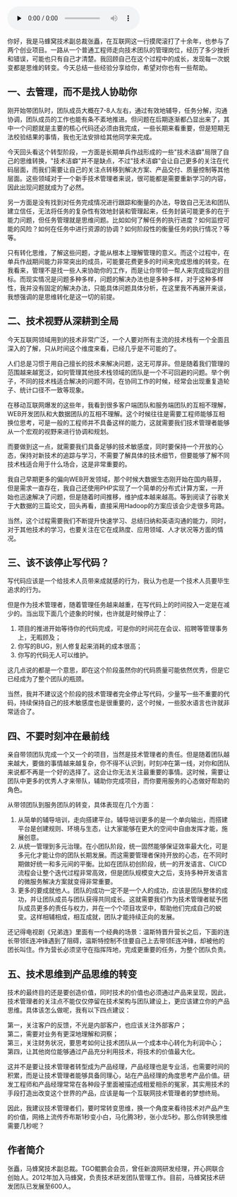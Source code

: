 <audio id="audio" title="第179讲 | 张矗：技术管理者必经的几个思维转变" controls="" preload="none"><source id="mp3" src="https://static001.geekbang.org/resource/audio/0f/b7/0f1efe2ef57d2f1ac700e13fea944db7.mp3"></audio>

你好，我是马蜂窝技术副总裁张矗，在互联网这一行摸爬滚打了十余年，也参与了两个创业项目。一路从一个普通工程师走向技术团队的管理岗位，经历了多少挫折和错误，可能也只有自己才清楚。我回顾自己在这个过程中的成长，发现每一次蜕变都是思维的转变。今天总结一些经验分享给你，希望对你也有一些帮助。

## 一、去管理，而不是找人协助你

刚开始带团队时，团队成员大概在7-8人左右，通过有效地辅导，任务分解，沟通协调，团队成员的工作也能有条不紊地推进。但问题在后期逐渐都凸显出来了，其中一个问题就是主要的核心代码还必须由我完成，一些长期来看重要，但是短期无法校验结果的事情，我也无法安排给其他同学来完成。

今天回头看这个转型阶段，一方面是长期单兵作战形成的一些"技术洁癖"局限了自己的思维转换，"技术洁癖"并不是缺点，不过"技术洁癖"会让自己更多的关注在代码层面，而我们需要让自己的关注点转移到解决方案、产品交付、质量控制等其他层面。这些领域对于一个新手技术管理者来说，很可能都是需要重新学习的内容，因此出现问题就成为了必然。

另一方面是没有找到对任务完成情况进行跟踪和衡量的办法，导致自己无法和团队建立信任，无法将任务的复杂性有效地封装和管理起来，任务封装可能更多的在于能力问题，但任务管理就是思维问题。比如如何了解任务的执行进度？如何监控可能的风险？如何在任务中进行资源的协调？如何阶段性的衡量任务的执行情况？等等。

只有转化思维，了解这些问题，才能从根本上理解管理的意义。而这个过程中，在单兵作战期间能力非常突出的成员，可能要花费更多的时间来完成思维的转变。在我看来，管理不是找一些人来协助你的工作，而是让你带领一帮人来完成指定的目标。而现实情况是问题多种多样，问题的解决办法也是多种多样，对于这种多样性，我并没有固定的解决办法，只能具体问题具体分析，在这里我不再展开来谈，我想强调的是思维转化是这一切的前提。

## 二、技术视野从深耕到全局

今天互联网领域用到的技术非常广泛，一个人要对所有主流的技术栈有一个全面且深入的了解，只从时间这个维度来看，已经几乎是不可能的了。

人们总是习惯于用自己擅长的技术来解决问题，这无可厚非。但是随着我们管理的范围越来越宽泛，如何管理其他技术栈领域的团队是一个不可回避的问题。举个例子，不同的技术栈适合解决的问题不同，在协同工作的时候，经常会出现重复造轮子、统计口径不一致等现象。

在移动互联网爆发的这些年，我看到很多客户端团队和服务端团队的互相不理解，WEB开发团队和大数据团队的互相不理解。这个时候往往是需要工程师能够互相换位思考，可是一般的工程师并不具备这样的能力，这就需要我们技术管理者能够从一个宏观的视野来进行协调和规划。

而要做到这一点，就需要我们具备足够的技术敏感度，同时要保持一个开放的心态，保持对新技术的追踪与学习，不需要了解具体的技术细节，但要能够了解不同技术栈适合用于什么场合，这是非常重要的。

我自己早期更多的偏向WEB开发领域，那个时候大数据生态刚开始在国内萌芽，但是需求一直存在，我自己还使用PHP实现了一个简单的分布式计算方案，一开始也迅速解决了问题，但是随着时间推移，维护成本越来越高。等到阅读了谷歌关于大数据的三篇论文，回头再看，直接采用Hadoop的方案应该会少走很多弯路。

当然，这个过程需要我们不断提升快速学习、总结归纳和英语沟通的能力，同时，对于其他技术的学习，也要关注在它在成熟度、应用领域、人才状况等方面的情况。

## 三、该不该停止写代码？

写代码应该是一个给技术人员带来成就感的行为，我认为也是一个技术人员要毕生追求的行为。

但是作为技术管理者，随着管理任务越来越重，在写代码上的时间投入一定是在减少的。当出现下面几个迹象的时候，也许就是时候停止了：

1. 项目的推进开始等待你的代码完成，可是你的时间花在会议、招聘等管理事务上，无暇顾及；
1. 你写的BUG，别人修复起来消耗的成本很高；
1. 你写的代码无人可以维护。

这几点说的都是一个意思，即在这个阶段虽然你的代码质量可能依然优秀，但是它已经成为了整个团队的瓶颈。

当然，我并不建议这个阶段的技术管理者完全停止写代码，少量写一些不重要的代码，持续保持自己的技术敏感度也是很重要的，这个时候，一些胶水语言也许就非常适合了。

## 四、不要时刻冲在最前线

亲自带领团队完成一个又一个的项目，当然是技术管理者的责任。但是随着团队越来越大，要做的事情越来越复杂，你不得不认识到，时刻冲在第一线，对你和团队来说都不再是一个好的选择了。这会让你无法关注最重要的事情。这时候，需要让团队中更多的优秀人才来带队，辅助你完成项目，而你要用服务的心态做好帮助的角色。

从带领团队到服务团队的转变，具体表现在几个方面：

1. 从简单的辅导培训，走向搭建平台。辅导培训更多的是一个单向输出，而搭建平台是创建规则、环境与生态，让大家能够在更大的空间中自由发挥才能，施展创意。
1. 从统一管理到多元治理。在小团队阶段，统一固然能够保证效率最大化，可是多元化才能让你的团队长期发展。而这需要管理者保持开放的心态，在不同时期做好统一和多元间的平衡。比如在团队初创阶段，统一的开发语言、CI/CD流程会让整个迭代过程非常高效，但是团队规模变大之后，支持多种开发语言的微服务解决方案就变得非常重要。
1. 更多的要成就他人。团队的成功一定不是一个人的成功，应该是团队整体的成功，并让团队成员与团队获得共同成长。这就需要我们作为技术管理者赋予团队成员更多的责任与权力，并在一个个项目攻坚中，帮助他们完成自己的蜕变。这样相辅相成，相互成就，团队才能持续正向的发展。

还记得电视剧《兄弟连》里面有一个经典的场景：温斯特晋升营长之后，下面的连长带领E连冲锋遇到了阻碍，温斯特控制不住要自己上去带领E连冲锋，却被他的团长叫住。作为营长必须坚守在指挥阵地，完成更重要的任务，为整个团队负责。

## 五、技术思维到产品思维的转变

技术的最终目的还是要创造价值，同时技术的价值也必须通过产品来呈现，因此，技术管理者的关注点不能仅仅停留在技术架构与团队建设上，更应该建立你的产品思维。具体该怎么做呢，我有以下四点建议：

第一，关注客户的反馈，不光是内部客户，也应该关注外部客户；<br>
第二，需要对业务有更深地理解和洞察；<br>
第三，关注财务状况，要思考如何让技术团队从一个成本中心转化为利润中心；<br>
第四，让其他岗位能够通过产品充分利用技术，将技术的价值最大化。

这并不是要让技术管理者转型成为产品经理，产品经理也是专业活，也需要时间的积累，而是让技术管理者能够具备同理心，站在产品经理的角度思考产品价值。研发工程师和产品经理常常在各种段子里面被描述成相爱相杀的冤家，其实用技术的手段打造出改变这个世界的产品，应该是每一个互联网技术管理者的梦想终局。

因此，我建议技术管理者们，要时常转变思维，换一个角度来看待技术对产品产生的价值，网络上流传乔布斯1秒变小白，马化腾3秒，张小龙5秒。那么你转换思维需要几秒呢？

## 作者简介

张矗，马蜂窝技术副总裁。TGO鲲鹏会会员，曾任新浪网研发经理，开心网联合创始人。2012年加入马蜂窝，负责技术研发团队管理工作。目前，马蜂窝技术研发团队已发展至600人。


